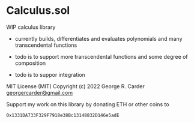 # Calculus.sol

WIP calculus library

- currently builds, differentiates and evaluates polynomials and many transcendental functions

- todo is to support more transcendental functions and some degree of composition

- todo is to suppor integration

MIT License (MIT) Copyright (c) 2022 George R. Carder georgercarder@gmail.com

Support my work on this library by donating ETH or other coins to

`0x1331DA733F329F7918e38Bc13148832D146e5adE`

